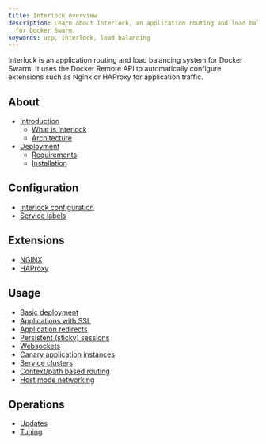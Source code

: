 ```yaml
---
title: Interlock overview
description: Learn about Interlock, an application routing and load balancing system
  for Docker Swarm.
keywords: ucp, interlock, load balancing
---
```


Interlock is an application routing and load balancing system for Docker Swarm.  It uses
the Docker Remote API to automatically configure extensions such as Nginx or HAProxy for
application traffic.

## About

- [Introduction](intro/index.md)
  - [What is Interlock](intro/index.md)
  - [Architecture](intro/architecture.md)
- [Deployment](install/)
  - [Requirements](install/index.md#requirements)
  - [Installation](install/index.md#deployment)

## Configuration

- [Interlock configuration](configuration/index.md)
- [Service labels](configuration/service-labels.md)

## Extensions

- [NGINX](extensions/nginx.md)
- [HAProxy](extensions/haproxy.md)

## Usage

- [Basic deployment](usage/index.md)
- [Applications with SSL](usage/ssl.md)
- [Application redirects](usage/redirects.md)
- [Persistent (sticky) sessions](usage/sessions.md)
- [Websockets](usage/websockets.md)
- [Canary application instances](usage/canary.md)
- [Service clusters](usage/service-clusters.md)
- [Context/path based routing](usage/context.md)
- [Host mode networking](usage/host-mode-networking.md)

## Operations

- [Updates](ops/index.md)
- [Tuning](ops/tuning.md)
